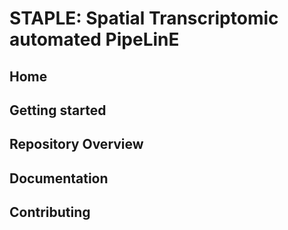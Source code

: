 # STAPLE: Spatial Transcriptomic automated PipeLinE 

## Home

## Getting started

## Repository Overview

## Documentation

## Contributing
